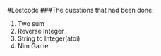 #Leetcode
###The questions that had been done:
1. Two sum
7. Reverse Integer
8. String to Integer(atoi)
292. Nim Game